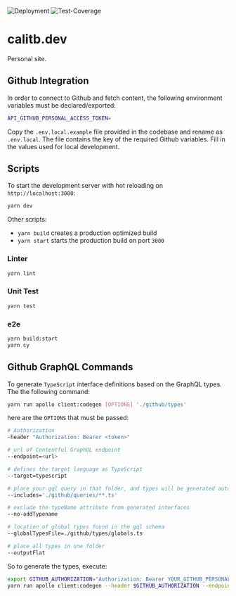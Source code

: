 ![Deployment](https://github.com/calitb/ServerNextJS/workflows/Deployment/badge.svg)
![Test-Coverage](https://img.shields.io/endpoint?url=https://gist.githubusercontent.com/calitb/dc36939fa3358ff1c7e10fe0f91cb874/raw/calitbdev-test-coverage)

# calitb.dev

Personal site.

## Github Integration

In order to connect to Github and fetch content, the following environment variables must be declared/exported:

```bash
API_GITHUB_PERSONAL_ACCESS_TOKEN=
```

Copy the `.env.local.example` file provided in the codebase and rename as `.env.local`. The file contains the key of the required Github variables. Fill in the values used for local development.

## Scripts

To start the development server with hot reloading on `http://localhost:3000`:

```bash
yarn dev
```

Other scripts:

- `yarn build` creates a production optimized build
- `yarn start` starts the production build on port `3000`

### Linter

```bash
yarn lint
```

### Unit Test

```bash
yarn test
```

### e2e

```bash
yarn build:start
yarn cy
```

## Github GraphQL Commands

To generate `TypeScript` interface definitions based on the GraphQL types. The the following command:

```bash
yarn run apollo client:codegen [OPTIONS] './github/types'
```

here are the `OPTIONS` that must be passed:

```bash
# Authorization
-header "Authorization: Bearer <token>"

# url of Contentful GraphQL endpoint
--endpoint=<url>

# defines the target language as TypeScript
--target=typescript

# place your gql query in that folder, and types will be generated automatically
--includes='./github/queries/**.ts'

# exclude the typeName attribute from generated interfaces
--no-addTypename

# location of global types found in the gql schema
--globalTypesFile=./github/types/globals.ts

# place all types in one folder
--outputFlat
```

So to generate the types, execute:

```bash
export GITHUB_AUTHORIZATION="Authorization: Bearer YOUR_GITHUB_PERSONAL_TOKEN"
yarn run apollo client:codegen --header $GITHUB_AUTHORIZATION --endpoint=https://api.github.com/graphql --target=typescript  --includes='./github/queries/**.ts' --no-addTypename --globalTypesFile=./github/types/globals.ts --outputFlat  './github/types'
```
